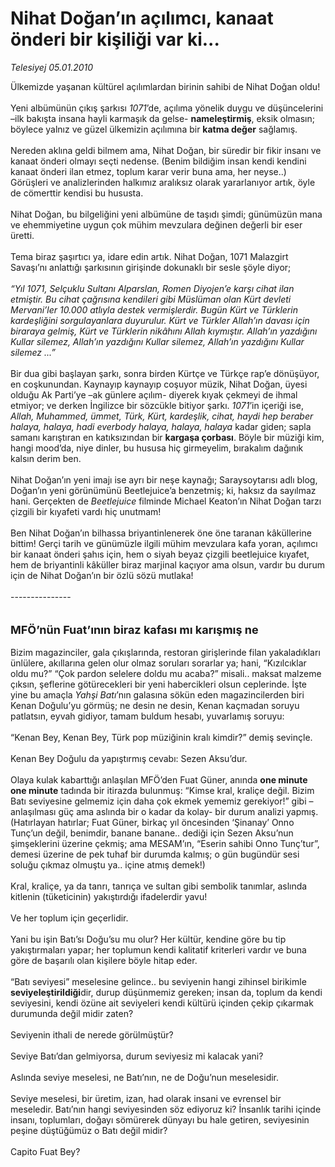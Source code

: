 # Nihat Doğan’ın açılımcı, kanaat önderi bir kişiliği var ki...

*Telesiyej 05.01.2010*

<div class="taraf_structure_2col_1zq">
<div class="margen_n">



 <p>Ülkemizde yaşanan kültürel açılımlardan birinin sahibi de Nihat Doğan oldu! <br/><br/>Yeni albümünün çıkış şarkısı <i>1071</i>’de, açılıma yönelik duygu ve düşüncelerini –ilk bakışta insana hayli karmaşık da gelse- <b>nameleştirmiş</b>, eksik olmasın; böylece yalnız ve güzel ülkemizin açılımına bir <b>katma değer</b> sağlamış. <br/><br/>Nereden aklına geldi bilmem ama, Nihat Doğan, bir süredir bir fikir insanı ve kanaat önderi olmayı seçti nedense. (Benim bildiğim insan kendi kendini kanaat önderi ilan etmez, toplum karar verir buna ama, her neyse..) Görüşleri ve analizlerinden halkımız aralıksız olarak yararlanıyor artık, öyle de cömerttir kendisi bu hususta. <br/><br/>Nihat Doğan, bu bilgeliğini yeni albümüne de taşıdı şimdi; günümüzün mana ve ehemmiyetine uygun çok mühim mevzulara değinen değerli bir eser üretti. <br/><br/>Tema biraz şaşırtıcı ya, idare edin artık. Nihat Doğan, 1071 Malazgirt Savaşı’nı anlattığı şarkısının girişinde dokunaklı bir sesle şöyle diyor; <i><br/><br/>“Yıl 1071, Selçuklu Sultanı Alparslan, Romen Diyojen’e karşı cihat ilan etmiştir. Bu cihat çağrısına kendileri gibi Müslüman olan Kürt devleti Mervani’ler 10.000 atlıyla destek vermişlerdir. Bugün Kürt ve Türklerin kardeşliğini sorgulayanlara duyurulur. Kürt ve Türkler Allah’ın davası için biraraya gelmiş, Kürt ve Türklerin nikâhını Allah kıymıştır. Allah’ın yazdığını Kullar silemez, Allah’ın yazdığını Kullar silemez, Allah’ın yazdığını Kullar silemez ...”</i> <br/><br/>Bir dua gibi başlayan şarkı, sonra birden Kürtçe ve Türkçe rap’e dönüşüyor, en coşkunundan. Kaynayıp kaynayıp coşuyor müzik, Nihat Doğan, üyesi olduğu Ak Parti’ye –ak günlere açılım- diyerek kıyak çekmeyi de ihmal etmiyor; ve derken İngilizce bir sözcükle bitiyor şarkı. <i>1071</i>’in içeriği ise, <i>Allah, Muhammed, ümmet, Türk, Kürt, kardeşlik, cihat, haydi hep beraber halaya, halaya, hadi everbody halaya, halaya, halaya </i>kadar giden; sapla samanı karıştıran en katıksızından bir <b>kargaşa çorbası</b>. Böyle bir müziği kim, hangi mood’da, niye dinler, bu hususa hiç girmeyelim, bırakalım dağınık kalsın derim ben. <br/><br/>Nihat Doğan’ın yeni imajı ise ayrı bir neşe kaynağı; Saraysoytarısı adlı blog, Doğan’ın yeni görünümünü Beetlejuice’a benzetmiş; ki, haksız da sayılmaz hani. Gerçekten de <i>Beetlejuice</i> filminde Michael Keaton’ın Nihat Doğan tarzı çizgili bir kıyafeti vardı hiç unutmam! <br/><br/>Ben Nihat Doğan’ın bilhassa briyantinlenerek öne öne taranan kâküllerine bittim! Gerçi tarih ve günümüzle ilgili mühim mevzulara kafa yoran, açılımcı bir kanaat önderi şahıs için, hem o siyah beyaz çizgili beetlejuice kıyafet, hem de briyantinli kâküller biraz marjinal kaçıyor ama olsun, vardır bu durum için de Nihat Doğan’ın bir özlü sözü mutlaka!<b></b> <br/><br/>---------------<b></b> <br/><br/><br/><font size="4"><strong>MFÖ’nün Fuat’ının biraz kafası mı karışmış ne</strong></font> <br/><br/>Bizim magazinciler, gala çıkışlarında, restoran girişlerinde filan yakaladıkları ünlülere, akıllarına gelen olur olmaz soruları sorarlar ya; hani, “Kızılcıklar oldu mu?” “Çok pardon selelere doldu mu acaba?” misali.. maksat malzeme çıksın, şeflerine götürecekleri bir yeni habercikleri olsun ceplerinde. İşte yine bu amaçla <i>Yahşi Batı</i>’nın galasına sökün eden magazincilerden biri Kenan Doğulu’yu görmüş; ne desin ne desin, Kenan kaçmadan soruyu patlatsın, eyvah gidiyor, tamam buldum hesabı, yuvarlamış soruyu: <br/><br/>“Kenan Bey, Kenan Bey, Türk pop müziğinin kralı kimdir?” demiş sevinçle. <br/><br/>Kenan Bey Doğulu da yapıştırmış cevabı: Sezen Aksu’dur. <br/><br/>Olaya kulak kabarttığı anlaşılan MFÖ’den Fuat Güner, anında <b>one minute one minute</b> tadında bir itirazda bulunmuş: “Kimse kral, kraliçe değil. Bizim Batı seviyesine gelmemiz için daha çok ekmek yememiz gerekiyor!” gibi –anlaşılması güç ama aslında bir o kadar da kolay- bir durum analizi yapmış. (Hatırlayan hatırlar; Fuat Güner, birkaç yıl öncesinden ‘Şinanay’ Onno Tunç’un değil, benimdir, banane banane.. dediği için Sezen Aksu’nun şimşeklerini üzerine çekmiş; ama MESAM’ın, “Eserin sahibi Onno Tunç’tur”, demesi üzerine de pek tuhaf bir durumda kalmış; o gün bugündür sesi soluğu çıkmaz olmuştu ya.. içine atmış demek!) <br/><br/>Kral, kraliçe, ya da tanrı, tanrıça ve sultan gibi sembolik tanımlar, aslında kitlenin (tüketicinin) yakıştırdığı ifadelerdir yavu! <br/><br/>Ve her toplum için geçerlidir. <br/><br/>Yani bu işin Batı’sı Doğu’su mu olur? Her kültür, kendine göre bu tip yakıştırmaları yapar; her toplumun kendi kalitatif kriterleri vardır ve buna göre de başarılı olan kişilere böyle hitap eder. <br/><br/>“Batı seviyesi” meselesine gelince.. bu seviyenin hangi zihinsel birikimle <b>seviyeleştirildiği</b>dir, durup düşünmemiz gereken; insan da, toplum da kendi seviyesini, kendi özüne ait seviyeleri kendi kültürü içinden çekip çıkarmak durumunda değil midir zaten? <br/><br/>Seviyenin ithali de nerede görülmüştür? <br/><br/>Seviye Batı’dan gelmiyorsa, durum seviyesiz mi kalacak yani? <br/><br/>Aslında seviye meselesi, ne Batı’nın, ne de Doğu’nun meselesidir. <br/><br/>Seviye meselesi, bir üretim, izan, had olarak insani ve evrensel bir meseledir. Batı’nın hangi seviyesinden söz ediyoruz ki? İnsanlık tarihi içinde insanı, toplumları, doğayı sömürerek dünyayı bu hale getiren, seviyesinin peşine düştüğümüz o Batı değil midir? <br/><br/>Capito Fuat Bey?</p>
<br/>
<br/>
<br/>



<br/>


<div id="taraf_not">
</div>

</div>


</div>
